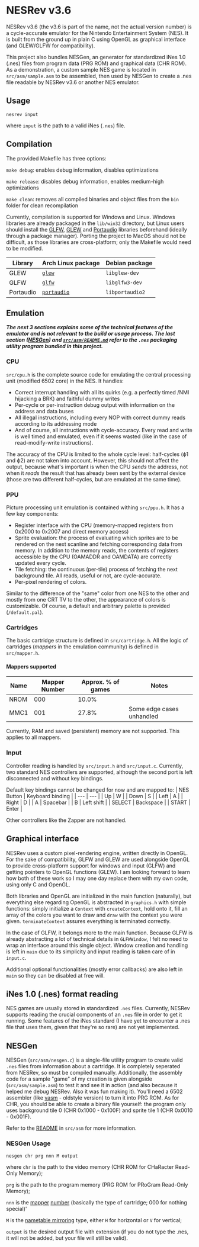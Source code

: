 # NESRev v3.6

NESRev v3.6 (the v3.6 is part of the name, not the actual version number) is a cycle-accurate emulator for the Nintendo Entertainment System (NES). It is built from the ground up in plain C using OpenGL as graphical interface (and GLEW/GLFW for compatibility).

This project also bundles NESGen, an generator for standardized iNes 1.0 (.nes) files from program data (PRG ROM) and graphical data (CHR ROM). As a demonstration, a custom sample NES game is located in `src/asm/sample.asm` to be assembled, then used by NESGen to create a .nes file readable by NESRev v3.6 or another NES emulator.

## Usage

`nesrev input`

where `input` is the path to a valid iNes (`.nes`) file.

## Compilation

The provided Makefile has three options:

`make debug`: enables debug information, disables optimizations

`make release`: disables debug information, enables medium-high optimizations

`make clean`: removes all compiled binaries and object files from the `bin` folder for clean recompilation

Currently, compilation is supported for Windows and Linux. Windows libraries are already packaged in the `lib/win32` directory, but Linux users should install the [GLFW](https://glfw.org/), [GLEW](http://glew.sourceforge.net/) and [Portaudio](https://www.portaudio.com/) libraries beforehand (ideally through a package manager). Porting the project to MacOS should not be difficult, as those libraries are cross-platform; only the Makefile would need to be modified.

| Library | Arch Linux package | Debian package |
| --- | --- | --- |
| GLEW | [`glew`](https://archlinux.org/packages/extra/x86_64/glew/) | `libglew-dev` |
| GLFW | [`glfw`](https://archlinux.org/packages/extra/x86_64/glfw/) | `libglfw3-dev` |
| Portaudio | [`portaudio`](https://archlinux.org/packages/extra/x86_64/glfw/) | `libportaudio2`

## Emulation

***The next 3 sections explains some of the technical features of the emulator and is not relevant to the build or usage process. The last section ([NESGen](#nesgen)) and [`src/asm/README.md`](src/asm/README.md) refer to the `.nes` packaging utility program bundled in this project.***

### CPU

`src/cpu.h` is the complete source code for emulating the central processing unit (modified 6502 core) in the NES. It handles:

* Correct interrupt handling with all its quirks (e.g. a perfectly timed /NMI hijacking a BRK) and faithful dummy writes
* Per-cycle or per-instruction debug output with information on the address and data buses
* All illegal instructions, including every NOP with correct dummy reads according to its addressing mode
* And of course, all instructions with cycle-accuracy. Every read and write is well timed and emulated, even if it seems wasted (like in the case of read-modify-write instructions).

The accuracy of the CPU is limited to the whole cycle level: half-cycles (ϕ1 and ϕ2) are not taken into account. However, this should not affect the output, because what's important is when the CPU *sends* the address, not when it *reads* the result that has already been sent by the external device (those are two different half-cycles, but are emulated at the same time).

### PPU

Picture processing unit emulation is contained withing `src/ppu.h`. It has a few key components:

* Register interface with the CPU (memory-mapped registers from 0x2000 to 0x2007 and direct memory access)
* Sprite evaluation: the process of evaluating which sprites are to be rendered on the next scanline and fetching corresponding data from memory. In addition to the memory reads, the contents of registers accessible by the CPU (OAMADDR and OAMDATA) are correctly updated every cycle.
* Tile fetching: the continuous (per-tile) process of fetching the next background tile. All reads, useful or not, are cycle-accurate.
* Per-pixel rendering of colors.

Similar to the difference of the "same" color from one NES to the other and mostly from one CRT TV to the other, the appearance of colors is customizable. Of course, a default and arbitrary palette is provided (`/default.pal`).

### Cartridges

The basic cartridge structure is defined in `src/cartridge.h`. All the logic of cartridges (*mappers* in the emulation community) is defined in `src/mapper.h`.

#### Mappers supported

| Name | Mapper Number | Approx. % of games | Notes |
| --- | --- | --- | --- |
| NROM | 000 | 10.0% |  |
| MMC1 | 001 | 27.8% | Some edge cases unhandled |

Currently, RAM and saved (persistent) memory are not supported. This applies to all mappers.

### Input

Controller reading is handled by `src/input.h` and `src/input.c`. Currently, two standard NES controllers are supported, although the second port is left disconnected and without key bindings.

Default key bindings cannot be changed for now and are mapped to:
| NES Button | Keyboard binding |
| --- | --- |
| Up | W |
| Down | S |
| Left | A |
| Right | D |
| A | Spacebar |
| B | Left shift |
| SELECT | Backspace |
| START | Enter |

Other controllers like the Zapper are not handled.

## Graphical interface

NESRev uses a custom pixel-rendering engine, written directly in OpenGL. For the sake of compatibility, GLFW and GLEW are used alongside OpenGL to provide cross-platform support for windows and input (GLFW) and getting pointers to OpenGL functions (GLEW). I am looking forward to learn how both of these work so I may one day replace them with my own code, using only C and OpenGL.

Both libraries and OpenGL are initialized in the main function (naturally), but everything else regarding OpenGL is abstracted in `graphics.h` with simple functions: simply initialize a `Context` with `createContext`, hold onto it, fill an array of the colors you want to draw and `draw` with the context you were given. `terminateContext` assures everything is terminated correctly.

In the case of GLFW, it belongs more to the main function. Because GLFW is already abstracting a lot of technical details in `GLFWWindow`, I felt no need to wrap an interface around this single object. Window creation and handling is left in `main` due to its simplicity and input reading is taken care of in `input.c`.

Additional optional functionalities (mostly error callbacks) are also left in `main` so they can be disabled at free will.

## iNes 1.0 (.nes) format reading

NES games are usually stored in standardized `.nes` files. Currently, NESRev supports reading the crucial components of an `.nes` file in order to get it running. Some features of the iNes standard (I have yet to encounter a .nes file that uses them, given that they're so rare) are not yet implemented.

## NESGen

NESGen (`src/asm/nesgen.c`) is a single-file utility program to create valid `.nes` files from information about a cartridge. It is completely seperated from NESRev, so must be compiled manually. Additionally, the assembly code for a sample "game" of my creation is given alongside (`src/asm/sample.asm`) to test it and see it in action (and also because it helped me debug NESRev. Also it was fun making it). You'll need a 6502 assembler (like [vasm](http://sun.hasenbraten.de/vasm/) - oldstyle version) to turn it into PRG ROM. As for CHR, you should be able to create a binary file yourself: the program only uses background tile 0 (CHR 0x1000 - 0x100F) and sprite tile 1 (CHR 0x0010 - 0x001F).

Refer to the [README](src/asm/README.md) in `src/asm` for more information.

### NESGen Usage

`nesgen chr prg nnn M output`

where `chr` is the path to the video memory (CHR ROM for CHaRacter Read-Only Memory);

`prg` is the path to the program memory (PRG ROM for PRoGram Read-Only Memory);

`nnn` is the [mapper](https://wiki.nesdev.org/w/index.php?title=Mapper) [number](https://wiki.nesdev.org/w/index.php/List_of_mappers) (basically the type of cartridge; 000 for nothing special)'

`M` is the [nametable mirroring](https://wiki.nesdev.org/w/index.php?title=Mirroring#Nametable_Mirroring) type, either `H` for horizontal or `V` for vertical;

`output` is the desired output file with extension (if you do not type the .nes, it will not be added, but your file will still be valid).
